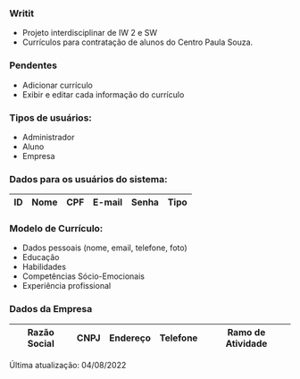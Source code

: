 ### Writit

- Projeto interdisciplinar de IW 2 e SW
- Currículos para contratação de alunos do Centro Paula Souza.

### Pendentes

- Adicionar currículo
- Exibir e editar cada informação do currículo

### Tipos de usuários:

- Administrador
- Aluno
- Empresa

### Dados para os usuários do sistema: 

ID | Nome | CPF | E-mail | Senha | Tipo
---|------|-----|--------|-------|-----

### Modelo de Currículo:

- Dados pessoais (nome, email, telefone, foto)
- Educação
- Habilidades
- Competências Sócio-Emocionais
- Experiência profissional

### Dados da Empresa

Razão Social | CNPJ | Endereço | Telefone | Ramo de Atividade
-------------|------|----------|----------|------------------


Última atualização: 04/08/2022
